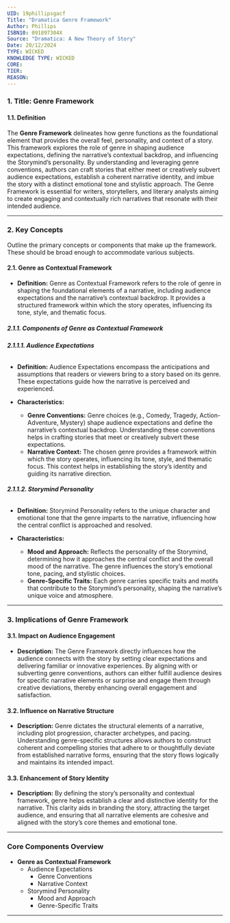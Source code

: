 ```yaml
---
UID: 19phillipsgacf
Title: "Dramatica Genre Framework"
Author: Phillips
ISBN10: 091897304X
Source: "Dramatica: A New Theory of Story"
Date: 20/12/2024
TYPE: WICKED
KNOWLEDGE TYPE: WICKED
CORE:
TIER:
REASON:
---
```


### **1. Title: Genre Framework**

#### **1.1. Definition**

The **Genre Framework** delineates how genre functions as the foundational element that provides the overall feel, personality, and context of a story. This framework explores the role of genre in shaping audience expectations, defining the narrative’s contextual backdrop, and influencing the Storymind’s personality. By understanding and leveraging genre conventions, authors can craft stories that either meet or creatively subvert audience expectations, establish a coherent narrative identity, and imbue the story with a distinct emotional tone and stylistic approach. The Genre Framework is essential for writers, storytellers, and literary analysts aiming to create engaging and contextually rich narratives that resonate with their intended audience.

---

### **2. Key Concepts**

Outline the primary concepts or components that make up the framework. These should be broad enough to accommodate various subjects.

#### **2.1. Genre as Contextual Framework**

- **Definition:**
  Genre as Contextual Framework refers to the role of genre in shaping the foundational elements of a narrative, including audience expectations and the narrative’s contextual backdrop. It provides a structured framework within which the story operates, influencing its tone, style, and thematic focus.

##### **2.1.1. Components of Genre as Contextual Framework**

###### **2.1.1.1. Audience Expectations**

- **Definition:**
  Audience Expectations encompass the anticipations and assumptions that readers or viewers bring to a story based on its genre. These expectations guide how the narrative is perceived and experienced.

- **Characteristics:**
  - **Genre Conventions:** Genre choices (e.g., Comedy, Tragedy, Action-Adventure, Mystery) shape audience expectations and define the narrative’s contextual backdrop. Understanding these conventions helps in crafting stories that meet or creatively subvert these expectations.
  - **Narrative Context:** The chosen genre provides a framework within which the story operates, influencing its tone, style, and thematic focus. This context helps in establishing the story’s identity and guiding its narrative direction.

###### **2.1.1.2. Storymind Personality**

- **Definition:**
  Storymind Personality refers to the unique character and emotional tone that the genre imparts to the narrative, influencing how the central conflict is approached and resolved.

- **Characteristics:**
  - **Mood and Approach:** Reflects the personality of the Storymind, determining how it approaches the central conflict and the overall mood of the narrative. The genre influences the story’s emotional tone, pacing, and stylistic choices.
  - **Genre-Specific Traits:** Each genre carries specific traits and motifs that contribute to the Storymind’s personality, shaping the narrative’s unique voice and atmosphere.

---

### **3. Implications of Genre Framework**

#### **3.1. Impact on Audience Engagement**

- **Description:**
  The Genre Framework directly influences how the audience connects with the story by setting clear expectations and delivering familiar or innovative experiences. By aligning with or subverting genre conventions, authors can either fulfill audience desires for specific narrative elements or surprise and engage them through creative deviations, thereby enhancing overall engagement and satisfaction.

#### **3.2. Influence on Narrative Structure**

- **Description:**
  Genre dictates the structural elements of a narrative, including plot progression, character archetypes, and pacing. Understanding genre-specific structures allows authors to construct coherent and compelling stories that adhere to or thoughtfully deviate from established narrative forms, ensuring that the story flows logically and maintains its intended impact.

#### **3.3. Enhancement of Story Identity**

- **Description:**
  By defining the story’s personality and contextual framework, genre helps establish a clear and distinctive identity for the narrative. This clarity aids in branding the story, attracting the target audience, and ensuring that all narrative elements are cohesive and aligned with the story’s core themes and emotional tone.

---

### **Core Components Overview**

- **Genre as Contextual Framework**
  - Audience Expectations
    - Genre Conventions
    - Narrative Context
  - Storymind Personality
    - Mood and Approach
    - Genre-Specific Traits

---

